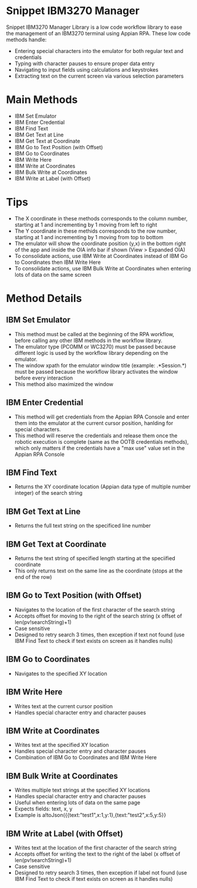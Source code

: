 # Snippet IBM3270 Manager

Snippet IBM3270 Manager Library is a low code workflow library to ease the management of an IBM3270 terminal using Appian RPA. These low code methods handle:
  - Entering special characters into the emulator for both regular text and credentials
  - Typing with character pauses to ensure proper data entry
  - Navigating to input fields using calculations and keystrokes
  - Extracting text on the current screen via various selection parameters

# Main Methods

  - IBM Set Emulator
  - IBM Enter Credential 
  - IBM Find Text
  - IBM Get Text at Line
  - IBM Get Text at Coordinate
  - IBM Go to Text Position (with Offset)
  - IBM Go to Coordinates
  - IBM Write Here
  - IBM Write at Coordinates
  - IBM Bulk Write at Coordinates
  - IBM Write at Label (with Offset)

# Tips

  - The X coordinate in these methods corresponds to the column number, starting at 1 and incrementing by 1 moving from left to right
  - The Y coordinate in these methids corresponds to the row number, starting at 1 and incrementing by 1 moving from top to bottom
  - The emulator will show the coordinate position (y,x) in the bottom right of the app and inside the OIA info bar if shown (View > Expanded OIA)
  - To consolidate actions, use IBM Write at Coordinates instead of IBM Go to Coordinates then IBM Write Here
  - To consolidate actions, use IBM Bulk Write at Coordinates when entering lots of data on the same screen

# Method Details

## IBM Set Emulator
  - This method must be called at the beginning of the RPA workflow, before calling any other IBM methods in the workflow library.
  - The emulator type (PCOMM or WC3270) must be passed because different logic is used by the workflow library depending on the emulator.
  - The window xpath for the emulator window title (example: .\*Session.\*) must be passed because the workflow library activates the window before every interaction
  - This method also maximized the window

## IBM Enter Credential
  - This method will get credentials from the Appian RPA Console and enter them into the emulator at the current cursor position, hanlding for special characters.
  - This method will reserve the credentials and release them once the robotic execution is complete (same as the OOTB credentials methods), which only matters if the credentials have a "max use" value set in the Appian RPA Console

## IBM Find Text
  - Returns the XY coordinate location (Appian data type of multiple number integer) of the search string

## IBM Get Text at Line
  - Returns the full text string on the specificed line number

## IBM Get Text at Coordinate
  - Returns the text string of specified length starting at the speciified coordinate
  - This only returns text on the same line as the coordinate (stops at the end of the row)

## IBM Go to Text Position (with Offset)
  - Navigates to the location of the first character of the search string
  - Accepts offset for moving to the right of the search string (x offset of len(pv!searchString)+1)
  - Case sensitive
  - Designed to retry search 3 times, then exception if text not found (use IBM Find Text to check if text exists on screen as it handles nulls)

## IBM Go to Coordinates
  - Navigates to the specified XY location

## IBM Write Here
  - Writes text at the current cursor position
  - Handles special character entry and character pauses

## IBM Write at Coordinates
  - Writes text at the specified XY location
  - Handles special character entry and character pauses
  - Combination of IBM Go to Coordinates and IBM Write Here

## IBM Bulk Write at Coordinates
  - Writes multiple text strings at the specified XY locations
  - Handles special character entry and character pauses
  - Useful when entering lots of data on the same page
  - Expects fields: text, x, y
  - Example is a!toJson({{text:"test1",x:1,y:1},{text:"test2",x:5,y:5}}

## IBM Write at Label (with Offset)
  - Writes text at the location of the first character of the search string
  - Accepts offset for writing the text to the right of the label (x offset of len(pv!searchString)+1)
  - Case sensitive
  - Designed to retry search 3 times, then exception if label not found (use IBM Find Text to check if text exists on screen as it handles nulls)
